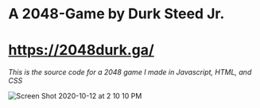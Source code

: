 # A 2048-Game by Durk Steed Jr.
# https://2048durk.ga/

*This is the source code for a 2048 game I made in Javascript, HTML, and CSS*

![Screen Shot 2020-10-12 at 2 10 10 PM](https://user-images.githubusercontent.com/39470477/95777922-16604380-0c95-11eb-8f12-aeb7bfb7fccc.png)

